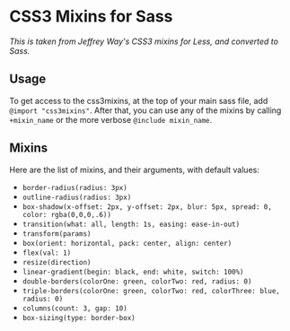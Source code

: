 # CSS3 Mixins for Sass

_This is taken from Jeffrey Way's CSS3 mixins for Less, and converted to Sass._

## Usage
To get access to the css3mixins, at the top of your main sass file, add `@import "css3mixins"`.  After that, you can use any of the mixins by calling `+mixin_name` or the more verbose `@include mixin_name`.

## Mixins
Here are the list of mixins, and their arguments, with default values:

*	`border-radius(radius: 3px)`
*	`outline-radius(radius: 3px)`
*	`box-shadow(x-offset: 2px, y-offset: 2px, blur: 5px, spread: 0, color: rgba(0,0,0,.6))`
*	`transition(what: all, length: 1s, easing: ease-in-out)`
*	`transform(params)`
*	`box(orient: horizontal, pack: center, align: center)`
*	`flex(val: 1)`
*	`resize(direction)`
*	`linear-gradient(begin: black, end: white, switch: 100%)`
*	`double-borders(colorOne: green, colorTwo: red, radius: 0)`
*	`triple-borders(colorOne: green, colorTwo: red, colorThree: blue, radius: 0)`
*	`columns(count: 3, gap: 10)`
*	`box-sizing(type: border-box)`